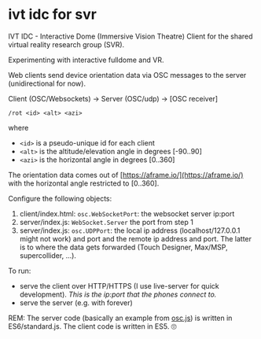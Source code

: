 # ivt idc for svr

IVT IDC - Interactive Dome (Immersive Vision Theatre) Client for the shared virtual reality research group (SVR).

Experimenting with interactive fulldome and VR.

Web clients send device orientation data via OSC messages to the server (unidirectional for now).

Client (OSC/Websockets) ->  Server (OSC/udp) -> [OSC receiver]

`/rot <id> <alt> <azi>`

where
* `<id>` is a pseudo-unique id for each client
* `<alt>` is the altitude/elevation angle in degrees [-90..90]
* `<azi>` is the horizontal angle in degrees [0..360]

The orientation data comes out of [https://aframe.io/](https://aframe.io/) with the horizontal angle restricted to [0..360].

Configure the following objects:

1. client/index.html: `osc.WebSocketPort`: the websocket server ip:port
2. server/index.js: `WebSocket.Server` the port from step 1
3. server/index.js: `osc.UDPPort`: the local ip address (localhost/127.0.0.1 might not work) and port and the remote ip address and port. The latter is to where the data gets forwarded (Touch Designer, Max/MSP, supercollider, ...).

To run:

* serve the client over HTTP/HTTPS (I use live-server for quick development). *This is the ip:port that the phones connect to.*
* serve the server (e.g. with forever)

REM: The server code (basically an example from [osc.js](https://github.com/colinbdclark/osc.js-examples)) is written in ES6/standard.js. The client code is written in ES5. 🙄
